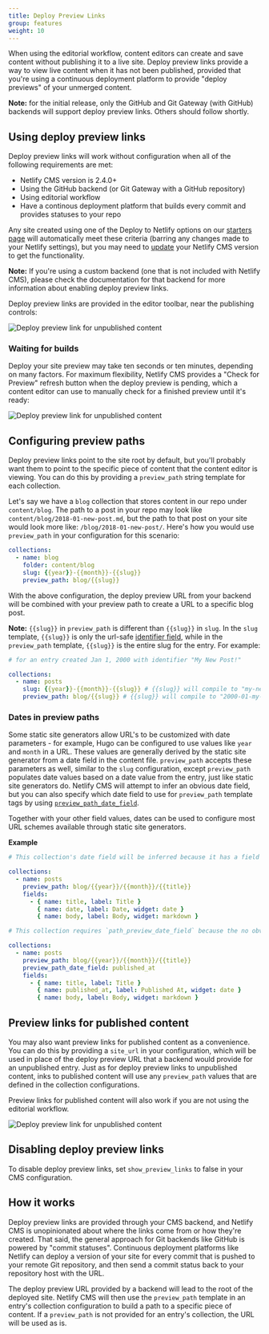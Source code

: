 ```yaml
---
title: Deploy Preview Links
group: features
weight: 10
---
```


When using the editorial workflow, content editors can create and save content without publishing it
to a live site. Deploy preview links provide a way to view live content when it has not been
published, provided that you're using a continuous deployment platform to provide "deploy previews"
of your unmerged content.

**Note:** for the initial release, only the GitHub and Git Gateway (with GitHub) backends will
support deploy preview links. Others should follow shortly.

## Using deploy preview links
Deploy preview links will work without configuration when all of the following requirements are met:

- Netlify CMS version is 2.4.0+
- Using the GitHub backend (or Git Gateway with a GitHub repository)
- Using editorial workflow
- Have a continous deployment platform that builds every commit and provides statuses to your repo

Any site created using one of the Deploy to Netlify options on our [starters
page](../start-with-a-template) will automatically meet these criteria (barring any changes made to
your Netlify settings), but you may need to [update](../update-the-cms-version) your Netlify CMS version to get the
functionality.

**Note:** If you're using a custom backend (one that is not included with Netlify CMS), please check the
documentation for that backend for more information about enabling deploy preview links.

Deploy preview links are provided in the editor toolbar, near the publishing controls:

![Deploy preview link for unpublished content](/img/preview-link-unpublished.png)

### Waiting for builds
Deploy your site preview may take ten seconds or ten minutes, depending on many factors. For maximum
flexibility, Netlify CMS provides a "Check for Preview" refresh button when the deploy preview is
pending, which a content editor can use to manually check for a finished preview until it's ready:

![Deploy preview link for unpublished content](/img/preview-link-check.png)

## Configuring preview paths
Deploy preview links point to the site root by default, but you'll probably want them to point to
the specific piece of content that the content editor is viewing. You can do this by providing a
`preview_path` string template for each collection.

Let's say we have a `blog` collection that stores content in our repo under `content/blog`. The path
to a post in your repo may look like `content/blog/2018-01-new-post.md`, but the path to that post
on your site would look more like: `/blog/2018-01-new-post/`. Here's how you would use
`preview_path` in your configuration for this scenario:

```yml
collections:
  - name: blog
    folder: content/blog
    slug: {{year}}-{{month}}-{{slug}}
    preview_path: blog/{{slug}}
```

With the above configuration, the deploy preview URL from your backend will be combined with your
preview path to create a URL to a specific blog post.

**Note:** `{{slug}}` in `preview_path` is different than `{{slug}}` in `slug`. In the `slug`
template, `{{slug}}` is only the url-safe [identifier
field](../configuration-options/#identifier_field), while in the `preview_path` template, `{{slug}}`
is the entire slug for the entry. For example:

```yml
# for an entry created Jan 1, 2000 with identifier "My New Post!"

collections:
  - name: posts
    slug: {{year}}-{{month}}-{{slug}} # {{slug}} will compile to "my-new-post"
    preview_path: blog/{{slug}} # {{slug}} will compile to "2000-01-my-new-post"
```

### Dates in preview paths
Some static site generators allow URL's to be customized with date parameters - for example, Hugo
can be configured to use values like `year` and `month` in a URL. These values are generally derived
by the static site generator from a date field in the content file. `preview_path` accepts these
parameters as well, similar to the `slug` configuration, except `preview_path` populates date values
based on a date value from the entry, just like static site generators do. Netlify CMS will attempt
to infer an obvious date field, but you can also specify which date field to use for `preview_path`
template tags by using
[`preview_path_date_field`](../configuration-options/#preview_path_date_field).

Together with your other field values, dates can be used to configure most URL schemes available
through static site generators.

**Example**

```yaml
# This collection's date field will be inferred because it has a field named `"date"`

collections:
  - name: posts
    preview_path: blog/{{year}}/{{month}}/{{title}}
    fields:
      - { name: title, label: Title }
        { name: date, label: Date, widget: date }
        { name: body, label: Body, widget: markdown }

# This collection requires `path_preview_date_field` because the no obvious date field is available

collections:
  - name: posts
    preview_path: blog/{{year}}/{{month}}/{{title}}
    preview_path_date_field: published_at
    fields:
      - { name: title, label: Title }
        { name: published_at, label: Published At, widget: date }
        { name: body, label: Body, widget: markdown }
```

## Preview links for published content
You may also want preview links for published content as a convenience. You can do this by providing
a `site_url` in your configuration, which will be used in place of the deploy preview URL that a
backend would provide for an unpublished entry. Just as for deploy preview links to unpublished
content, inks to published content will use any `preview_path` values that are defined in the
collection configurations.

Preview links for published content will also work if you are not using the editorial workflow.

![Deploy preview link for unpublished content](/img/preview-link-unpublished.png)

## Disabling deploy preview links
To disable deploy preview links, set `show_preview_links` to false in your CMS configuration.

## How it works
Deploy preview links are provided through your CMS backend, and Netlify CMS is unopinionated about
where the links come from or how they're created. That said, the general approach for Git backends
like GitHub is powered by "commit statuses". Continuous deployment platforms like Netlify can deploy
a version of your site for every commit that is pushed to your remote Git repository, and then send
a commit status back to your repository host with the URL.

The deploy preview URL provided by a backend will lead to the root of the deployed site. Netlify CMS
will then use the `preview_path` template in an entry's collection configuration to build a path to
a specific piece of content. If a `preview_path` is not provided for an entry's collection, the URL
will be used as is.
